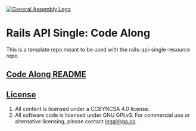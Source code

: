 [![General Assembly Logo](https://camo.githubusercontent.com/1a91b05b8f4d44b5bbfb83abac2b0996d8e26c92/687474703a2f2f692e696d6775722e636f6d2f6b6538555354712e706e67)](https://generalassemb.ly/education/web-development-immersive)

# Rails API Single: Code Along

This is a template repo meant to be used with the rails-api-single-resource repo.

## [Code Along README](https://github.com/ga-wdi-boston/rails-api-single-resource/tree/015/master#rails-api-code-along-clinic-app)

## [License](LICENSE)

1.  All content is licensed under a CC­BY­NC­SA 4.0 license.
1.  All software code is licensed under GNU GPLv3. For commercial use or
    alternative licensing, please contact legal@ga.co.
